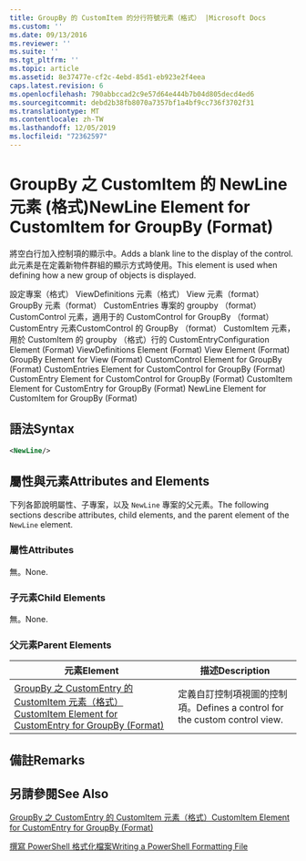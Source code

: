 ```yaml
---
title: GroupBy 的 CustomItem 的分行符號元素（格式） |Microsoft Docs
ms.custom: ''
ms.date: 09/13/2016
ms.reviewer: ''
ms.suite: ''
ms.tgt_pltfrm: ''
ms.topic: article
ms.assetid: 8e37477e-cf2c-4ebd-85d1-eb923e2f4eea
caps.latest.revision: 6
ms.openlocfilehash: 790abbccad2c9e57d64e444b7b04d805decd4ed6
ms.sourcegitcommit: debd2b38fb8070a7357bf1a4bf9cc736f3702f31
ms.translationtype: MT
ms.contentlocale: zh-TW
ms.lasthandoff: 12/05/2019
ms.locfileid: "72362597"
---
```

# <a name="newline-element-for-customitem-for-groupby-format"></a><span data-ttu-id="151c6-102">GroupBy 之 CustomItem 的 NewLine 元素 (格式)</span><span class="sxs-lookup"><span data-stu-id="151c6-102">NewLine Element for CustomItem for GroupBy (Format)</span></span>

<span data-ttu-id="151c6-103">將空白行加入控制項的顯示中。</span><span class="sxs-lookup"><span data-stu-id="151c6-103">Adds a blank line to the display of the control.</span></span> <span data-ttu-id="151c6-104">此元素是在定義新物件群組的顯示方式時使用。</span><span class="sxs-lookup"><span data-stu-id="151c6-104">This element is used when defining how a new group of objects is displayed.</span></span>

<span data-ttu-id="151c6-105">設定專案（格式） ViewDefinitions 元素（格式） View 元素（format） GroupBy 元素（format） CustomEntries 專案的 groupby （format） CustomControl 元素，適用于的 CustomControl for GroupBy （format） CustomEntry 元素CustomControl 的 GroupBy （format） CustomItem 元素，用於 CustomItem 的 groupby （格式）行的 CustomEntry</span><span class="sxs-lookup"><span data-stu-id="151c6-105">Configuration Element (Format) ViewDefinitions Element (Format) View Element (Format) GroupBy Element for View (Format) CustomControl Element for GroupBy (Format) CustomEntries Element for CustomControl for GroupBy (Format) CustomEntry Element for CustomControl for GroupBy (Format) CustomItem Element for CustomEntry for GroupBy (Format) NewLine Element for CustomItem for GroupBy (Format)</span></span>

## <a name="syntax"></a><span data-ttu-id="151c6-106">語法</span><span class="sxs-lookup"><span data-stu-id="151c6-106">Syntax</span></span>

```xml
<NewLine/>
```

## <a name="attributes-and-elements"></a><span data-ttu-id="151c6-107">屬性與元素</span><span class="sxs-lookup"><span data-stu-id="151c6-107">Attributes and Elements</span></span>

<span data-ttu-id="151c6-108">下列各節說明屬性、子專案，以及 `NewLine` 專案的父元素。</span><span class="sxs-lookup"><span data-stu-id="151c6-108">The following sections describe attributes, child elements, and the parent element of the `NewLine` element.</span></span>

### <a name="attributes"></a><span data-ttu-id="151c6-109">屬性</span><span class="sxs-lookup"><span data-stu-id="151c6-109">Attributes</span></span>

<span data-ttu-id="151c6-110">無。</span><span class="sxs-lookup"><span data-stu-id="151c6-110">None.</span></span>

### <a name="child-elements"></a><span data-ttu-id="151c6-111">子元素</span><span class="sxs-lookup"><span data-stu-id="151c6-111">Child Elements</span></span>

<span data-ttu-id="151c6-112">無。</span><span class="sxs-lookup"><span data-stu-id="151c6-112">None.</span></span>

### <a name="parent-elements"></a><span data-ttu-id="151c6-113">父元素</span><span class="sxs-lookup"><span data-stu-id="151c6-113">Parent Elements</span></span>

|<span data-ttu-id="151c6-114">元素</span><span class="sxs-lookup"><span data-stu-id="151c6-114">Element</span></span>|<span data-ttu-id="151c6-115">描述</span><span class="sxs-lookup"><span data-stu-id="151c6-115">Description</span></span>|
|-------------|-----------------|
|[<span data-ttu-id="151c6-116">GroupBy 之 CustomEntry 的 CustomItem 元素（格式）</span><span class="sxs-lookup"><span data-stu-id="151c6-116">CustomItem Element for CustomEntry for GroupBy (Format)</span></span>](./customitem-element-for-customentry-for-groupby-format.md)|<span data-ttu-id="151c6-117">定義自訂控制項視圖的控制項。</span><span class="sxs-lookup"><span data-stu-id="151c6-117">Defines a control for the custom control view.</span></span>|

## <a name="remarks"></a><span data-ttu-id="151c6-118">備註</span><span class="sxs-lookup"><span data-stu-id="151c6-118">Remarks</span></span>

## <a name="see-also"></a><span data-ttu-id="151c6-119">另請參閱</span><span class="sxs-lookup"><span data-stu-id="151c6-119">See Also</span></span>

[<span data-ttu-id="151c6-120">GroupBy 之 CustomEntry 的 CustomItem 元素（格式）</span><span class="sxs-lookup"><span data-stu-id="151c6-120">CustomItem Element for CustomEntry for GroupBy (Format)</span></span>](./customitem-element-for-customentry-for-groupby-format.md)

[<span data-ttu-id="151c6-121">撰寫 PowerShell 格式化檔案</span><span class="sxs-lookup"><span data-stu-id="151c6-121">Writing a PowerShell Formatting File</span></span>](./writing-a-powershell-formatting-file.md)
